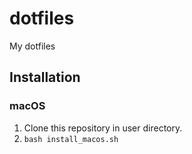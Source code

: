 # dotfiles
My dotfiles

## Installation
### macOS
1. Clone this repository in user directory.
2. `bash install_macos.sh`
